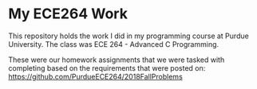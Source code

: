 # My ECE264 Work

This repository holds the work I did in my programming course at Purdue University. The class was ECE 264 - Advanced C Programming.

These were our homework assignments that we were tasked with completing based on the requirements that were posted on: https://github.com/PurdueECE264/2018FallProblems
